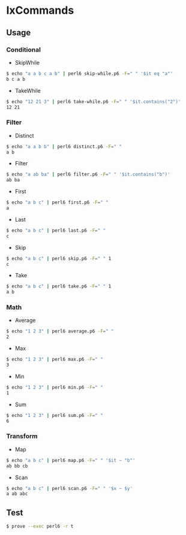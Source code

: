# IxCommands

## Usage

### Conditional

- SkipWhile
```bash
$ echo "a a b c a b" | perl6 skip-while.p6 -F=" " '$it eq "a"'
b c a b
```
- TakeWhile
```bash
$ echo "12 21 3" | perl6 take-while.p6 -F=" " '$it.contains("2")'
12 21
```

### Filter

- Distinct
```bash
$ echo "a a b b" | perl6 distinct.p6 -F=" "
a b
```
- Filter
```bash
$ echo "a ab ba" | perl6 filter.p6 -F=" " '$it.contains("b")'
ab ba
```
- First
```bash
$ echo "a b c" | perl6 first.p6 -F=" "
a
```
- Last
```bash
$ echo "a b c" | perl6 last.p6 -F=" "
c
```
- Skip
```bash
$ echo "a b c" | perl6 skip.p6 -F=" " 1
c
```
- Take
```bash
$ echo "a b c" | perl6 take.p6 -F=" " 1
a b
```

### Math

- Average
```bash
$ echo "1 2 3" | perl6 average.p6 -F=" "
2
```
- Max
```bash
$ echo "1 2 3" | perl6 max.p6 -F=" "
3
```
- Min
```bash
$ echo "1 2 3" | perl6 min.p6 -F=" "
1
```
- Sum
```bash
$ echo "1 2 3" | perl6 sum.p6 -F=" "
6
```

### Transform

- Map
```bash
$ echo "a b c" | perl6 map.p6 -F=" " '$it ~ "b"'
ab bb cb
```
- Scan
```bash
$ echo "a b c" | perl6 scan.p6 -F=" " '$x ~ $y'
a ab abc
```

## Test

```bash
$ prove --exec perl6 -r t
```
